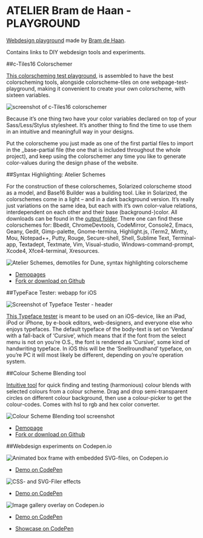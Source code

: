 ATELIER Bram de Haan - PLAYGROUND
=================================

[Webdesign playground](http://atelierbram.github.io "User organization page of Bram de Haan on Github") made by [Bram de Haan](http://atelierbramdehaan.nl "Atelier Bram de Haan - 2D Design").

Contains links to DIY webdesign tools and experiments.

##c-Tiles16 Colorschemer

[This colorscheming test playground](http://atelierbram.github.io/c-tiles16/colorscheming/#7b8a8e), is assembled to have the best colorscheming tools, alongside colorscheme-tiles on one webpage-test-playground, making it convenient to create your own colorscheme, with sixteen variables.

![screenshot of c-Tiles16 colorschemer](https://lh3.googleusercontent.com/-uhokcZnG_8Q/UshwNPVK7OI/AAAAAAAAAx0/bTmK9IxkeNI/s800/ctiles16-colorscheming_400x400.jpg)

Because it’s one thing two have your color variables declared on top of your Sass/Less/Stylus stylesheet. It’s another thing to find the time to use them in an intuitive and meaningfull way in your designs.

Put the colorscheme you just made as one of the first partial files to import in the _base-partial file (the one that is included throughout the whole project), and keep using the colorschemer any time you like to generate color-values during the design phase of the website.

##Syntax Highlighting: Atelier Schemes

For the construction of these colorschemes, Solarized colorscheme stood as a model, and Base16 Builder was a building tool. Like in Solarized, the colorschemes come in a light – and in a dark background version. It’s really just variations on the same idea, but each with it’s own color-value relations, interdependent on each other and their base (background-)color.
All downloads can be found in the [output folder](https://github.com/atelierbram/syntax-highlighting/tree/master/atelier-schemes/output). There one can find these colorschemes for: Bbedit, ChromeDevtools, CodeMirror, Console2, Emacs, Geany, Gedit, Gimp-palette, Gnome-termina, Highlight.js, iTerm2, Mintty, Mou, Notepad++, Putty, Rouge, Secure-shell, Shell, Sublime Text, Terminal-app, Textadept, Textmate, Vim, Visual-studio, Windows-command-prompt, Xcode4, Xfce4-terminal, Xresources.

![Atelier Schemes, demotiles for Dune, syntax highlighting colorscheme](https://lh4.googleusercontent.com/-GjdvoVk1lVk/Ug50Ah7rUVI/AAAAAAAAAkw/vCO9AlKlKk4/s800/atelierschemes-demotiles_400x400.png)

* [Demopages](http://atelierbram.github.io/syntax-highlighting/atelier-schemes)
* [Fork or download on Github](https://github.com/atelierbram/syntax-highlighting)

##TypeFace Tester: webapp for iOS

![Screenshot of Typeface Tester - header](https://lh4.googleusercontent.com/-Iuv5-RC1zC4/UIRzD1SI-MI/AAAAAAAAAM8/Y8SmIBTQR38/s800/TT-screenshot-AmericanTypewriter-400x400.png)

[This Typeface tester](http://atelierbram.github.com/typeface-tester) is meant to be used on an iOS-device, like an iPad, iPod or iPhone, by e-book editors, web-designers, and everyone else who enjoys typefaces. The default typeface of the body-text is set on ‘Verdana’ with a fall-back of ‘Cursive’, which means that if the font from the select menu is not on you’re O.S., the font is rendered as ‘Cursive’, some kind of handwriting typeface. In iOS this will be the ‘Snellroundhand’ typeface, on you’re PC it will most likely be different, depending on you’re operation system.

##Colour Scheme Blending tool

[Intuitive tool](http://atelierbram.github.io/Colour-Scheme-Blending) for quick finding and testing (harmonious) colour blends with selected colours from a colour scheme. Drag and drop semi-transparent circles on different colour background, then use a colour-picker to get the colour-codes. Comes with hsl to rgb and hex color converter.

![Colour Scheme Blending tool screenshot](https://lh3.googleusercontent.com/-hxq9VDpdrKE/UYYS5pXu_RI/AAAAAAAAAZ8/8ig6cw7E71o/s800/ColourSchemeBlending-screenshot-400x400.png)

* [Demopage](http://atelierbram.github.io/Colour-Scheme-Blending)
* [Fork or download on Github](https://github.com/atelierbram/Colour-Scheme-Blending)

##Webdesign experiments on Codepen.io

![Animated box frame with embedded SVG-files, on Codepen.io](https://lh4.googleusercontent.com/-AnMN69f_4Ls/UVIzBtc3ymI/AAAAAAAAAYk/m1_btx4edmQ/s800/animated-boxframe-400x400.jpg)

* [Demo on CodePen](http://cdpn.io/cpmnD)

![CSS- and SVG-Filer effects](https://lh6.googleusercontent.com/-8k_CoZGietw/UVIzEgWVrII/AAAAAAAAAYk/zdykGzDKg3U/s800/filter-burano-screenshot-400x400.jpg)

* [Demo on CodePen](http://cdpn.io/dLlzK)

![Image gallery overlay on Codepen.io](https://lh5.googleusercontent.com/-orMNPEegcHo/UVIzGq5sbJI/AAAAAAAAAYk/3XPR6KblNGI/s800/image-gallery-overlay-400x400.jpg)

* [Demo on CodePen](http://cdpn.io/puwLy)

* [Showcase on CodePen](http://codepen.io/atelierbram/showcase)

